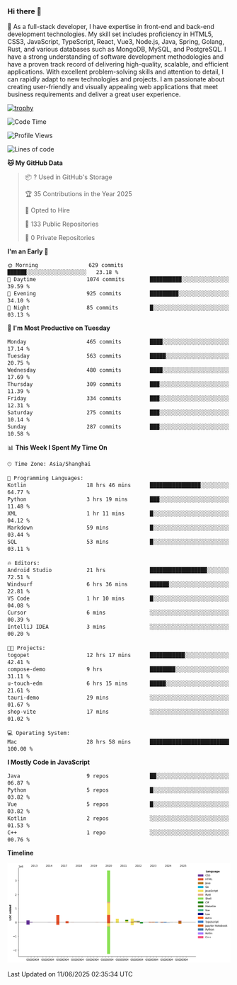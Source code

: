 ### Hi there 👋

🌱 As a full-stack developer, I have expertise in front-end and back-end development technologies. My skill set includes proficiency in HTML5, CSS3, JavaScript, TypeScript, React, Vue3, Node.js, Java, Spring, Golang, Rust, and various databases such as MongoDB, MySQL, and PostgreSQL. I have a strong understanding of software development methodologies and have a proven track record of delivering high-quality, scalable, and efficient applications. With excellent problem-solving skills and attention to detail, I can rapidly adapt to new technologies and projects. I am passionate about creating user-friendly and visually appealing web applications that meet business requirements and deliver a great user experience.

[![trophy](https://github-profile-trophy.vercel.app/?username=elton&rank=SECRET,SSS,SS,S,AAA,AA,A&theme=onedark&no-frame=true&margin-w=10)](https://github.com/ryo-ma/github-profile-trophy)

<!--START_SECTION:waka-->
![Code Time](http://img.shields.io/badge/Code%20Time-1%2C700%20hrs%2018%20mins-blue)

![Profile Views](http://img.shields.io/badge/Profile%20Views-0-blue)

![Lines of code](https://img.shields.io/badge/From%20Hello%20World%20I%27ve%20Written-5.7%20million%20lines%20of%20code-blue)

**🐱 My GitHub Data** 

> 📦 ? Used in GitHub's Storage 
 > 
> 🏆 35 Contributions in the Year 2025
 > 
> 💼 Opted to Hire
 > 
> 📜 133 Public Repositories 
 > 
> 🔑 0 Private Repositories 
 > 
**I'm an Early 🐤** 

```text
🌞 Morning                629 commits         ██████░░░░░░░░░░░░░░░░░░░   23.18 % 
🌆 Daytime                1074 commits        ██████████░░░░░░░░░░░░░░░   39.59 % 
🌃 Evening                925 commits         █████████░░░░░░░░░░░░░░░░   34.10 % 
🌙 Night                  85 commits          █░░░░░░░░░░░░░░░░░░░░░░░░   03.13 % 
```
📅 **I'm Most Productive on Tuesday** 

```text
Monday                   465 commits         ████░░░░░░░░░░░░░░░░░░░░░   17.14 % 
Tuesday                  563 commits         █████░░░░░░░░░░░░░░░░░░░░   20.75 % 
Wednesday                480 commits         ████░░░░░░░░░░░░░░░░░░░░░   17.69 % 
Thursday                 309 commits         ███░░░░░░░░░░░░░░░░░░░░░░   11.39 % 
Friday                   334 commits         ███░░░░░░░░░░░░░░░░░░░░░░   12.31 % 
Saturday                 275 commits         ███░░░░░░░░░░░░░░░░░░░░░░   10.14 % 
Sunday                   287 commits         ███░░░░░░░░░░░░░░░░░░░░░░   10.58 % 
```


📊 **This Week I Spent My Time On** 

```text
🕑︎ Time Zone: Asia/Shanghai

💬 Programming Languages: 
Kotlin                   18 hrs 46 mins      ████████████████░░░░░░░░░   64.77 % 
Python                   3 hrs 19 mins       ███░░░░░░░░░░░░░░░░░░░░░░   11.48 % 
XML                      1 hr 11 mins        █░░░░░░░░░░░░░░░░░░░░░░░░   04.12 % 
Markdown                 59 mins             █░░░░░░░░░░░░░░░░░░░░░░░░   03.44 % 
SQL                      53 mins             █░░░░░░░░░░░░░░░░░░░░░░░░   03.11 % 

🔥 Editors: 
Android Studio           21 hrs              ██████████████████░░░░░░░   72.51 % 
Windsurf                 6 hrs 36 mins       ██████░░░░░░░░░░░░░░░░░░░   22.81 % 
VS Code                  1 hr 10 mins        █░░░░░░░░░░░░░░░░░░░░░░░░   04.08 % 
Cursor                   6 mins              ░░░░░░░░░░░░░░░░░░░░░░░░░   00.39 % 
IntelliJ IDEA            3 mins              ░░░░░░░░░░░░░░░░░░░░░░░░░   00.20 % 

🐱‍💻 Projects: 
togopet                  12 hrs 17 mins      ███████████░░░░░░░░░░░░░░   42.41 % 
compose-demo             9 hrs               ████████░░░░░░░░░░░░░░░░░   31.11 % 
u-touch-edm              6 hrs 15 mins       █████░░░░░░░░░░░░░░░░░░░░   21.61 % 
tauri-demo               29 mins             ░░░░░░░░░░░░░░░░░░░░░░░░░   01.67 % 
shop-vite                17 mins             ░░░░░░░░░░░░░░░░░░░░░░░░░   01.02 % 

💻 Operating System: 
Mac                      28 hrs 58 mins      █████████████████████████   100.00 % 
```

**I Mostly Code in JavaScript** 

```text
Java                     9 repos             ██░░░░░░░░░░░░░░░░░░░░░░░   06.87 % 
Python                   5 repos             █░░░░░░░░░░░░░░░░░░░░░░░░   03.82 % 
Vue                      5 repos             █░░░░░░░░░░░░░░░░░░░░░░░░   03.82 % 
Kotlin                   2 repos             ░░░░░░░░░░░░░░░░░░░░░░░░░   01.53 % 
C++                      1 repo              ░░░░░░░░░░░░░░░░░░░░░░░░░   00.76 % 
```



**Timeline**

![Lines of Code chart](https://raw.githubusercontent.com/elton/elton/main/assets/bar_graph.png)


 Last Updated on 11/06/2025 02:35:34 UTC
<!--END_SECTION:waka-->

<!--
**elton/elton** is a ✨ _special_ ✨ repository because its `README.md` (this file) appears on your GitHub profile.

Here are some ideas to get you started:

- 🔭 I’m currently working on ...
- 🌱 I’m currently learning ...
- 👯 I’m looking to collaborate on ...
- 🤔 I’m looking for help with ...
- 💬 Ask me about ...
- 📫 How to reach me: ...
- 😄 Pronouns: ...
- ⚡ Fun fact: ...
-->
